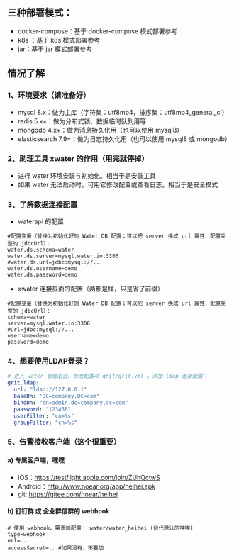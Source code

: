 ## 三种部署模式：

* docker-compose：基于 docker-compose 模式部署参考
* k8s ：基于 k8s 模式部署参考
* jar：基于 jar 模式部署参考

## 情况了解

### 1、环境要求（请准备好）

* mysql 8.x：做为主库（字符集：utf8mb4，排序集：utf8mb4_general_ci）
* redis 5.x+：做为分布式锁、数据临时队列用等
* mongodb 4.x+：做为消息持久化用（也可以使用 mysql8）
* elasticsearch 7.9+：做为日志持久化用（也可以使用 mysql8 或 mongodb）


### 2、助理工具 xwater 的作用（用完就停掉）

* 进行 water 环境安装与初始化。相当于是安装工具
* 如果 water 无法启动时，可用它修改配置或查看日志。相当于是安全模式


### 3、了解数据连接配置

* waterapi 的配置

```properties
#配置变量（替换为初始化好的 Water DB 配置；可以把 server 换成 url 属性，配置完整的 jdbcUrl）： 
water.ds.schema=water
water.ds.server=mysql.water.io:3306
#water.ds.url=jdbc:mysql://...
water.ds.username=demo
water.ds.password=demo
```

* xwater 连接界面的配置（两都是样，只是省了前缀）


```properties
#配置变量（替换为初始化好的 Water DB 配置；可以把 server 换成 url 属性，配置完整的 jdbcUrl）： 
schema=water
server=mysql.water.io:3306
#url=jdbc:mysql://...
username=demo
password=demo
```

### 4、想要使用LDAP登录？

```yaml
# 进入 water 管理后台。修改配置项 grit/grit.yml ，添加 ldap 连接配置：
grit.ldap:
  url: "ldap://127.0.0.1"
  baseDn: "DC=company,DC=com"
  bindDn: "cn=admin,dc=company,dc=com"
  paasword: "123456"
  userFilter: "cn=%s"
  groupFilter: "cn=%s"
```

### 5、告警接收客户端（这个很重要）

#### a) 专属客户端，嘿嘿

* iOS：https://testflight.apple.com/join/ZUhQctwS
* Android：http://www.noear.org/app/heihei.apk
* git: https://gitee.com/noear/heihei

#### b)  钉钉群 或 企业群信群的 webhook

```properties
# 使用 webhook，需添加配置： water/water_heihei (替代默认的嘿嘿)
type=webhook
url=...
accessSecret=.. #如果没有，不要加
```



